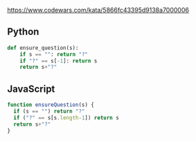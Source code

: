 https://www.codewars.com/kata/5866fc43395d9138a7000006

## Python
```python
def ensure_question(s):
    if s == "": return "?"
    if "?" == s[-1]: return s
    return s+"?"
```

## JavaScript
```js
function ensureQuestion(s) {
  if (s == "") return "?"
  if ("?" == s[s.length-1]) return s
  return s+"?"
}
```